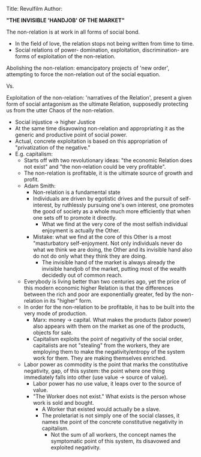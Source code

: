 Title: Revulfilm
Author: 


**"THE INVISIBLE 'HANDJOB' OF THE MARKET"**

The non-relation is at work in all forms of social bond.

* In the field of love, the relation stops not being written from time to time.
* Social relations of power- domination, exploitation, discrimination- are forms of exploitation of the non-relation.

Abolishing the non-relation: emancipatory projects of 'new order', attempting to force the non-relation out of the social equation.

Vs.

Exploitation of the non-relation: 'narratives of the Relation', present a given form of social antagonism as the ultimate Relation, supposedly protecting us from the utter Chaos of the non-relation.

* Social injustice → higher Justice
* At the same time disavowing non-relation and appropriating it as the generic and productive point of social power.
* Actual, concrete exploitation is based on this appropriation of "privatization of the negative."
* E.g. capitalism:
    * Starts off with two revolutionary ideas: "the economic Relation does not exist" and "the non-relation could be very profitable".
    * The non-relation is profitable, it is the ultimate source of growth and profit.
    * Adam Smith:
        * Non-relation is a fundamental state
        * Individuals are driven by egotistic drives and the pursuit of self-interest, by ruthlessly pursuing one's own interest, one promotes the good of society as a whole much more efficiently that when one sets off to promote it directly.
            * What we find at the very core of the most selfish individual enjoyment is actually the Other.
        * Mistake: what we find at the core of this Other is a most "masturbatory self-enjoyment. Not only individuals never do what we think we are doing, the Other and its invisible hand also do not do only what they think they are doing.
            * The invisible hand of the market is always already the invisible handjob of the market, putting most of the wealth decidedly out of common reach.
    * Everybody is living better than two centuries ago, yet the price of this modern economic higher Relation is that the differences between the rich and poor are exponentially greater, fed by the non-relation in its "higher" form.
    * In order for the non-relation to be profitable, it has to be built into the very mode of production.
        * Marx: money → capital. What makes the products (labor power) also appears with them on the market as one of the products, objects for sale.
        * Capitalism exploits the point of negativity of the social order, capitalists are not "stealing" from the workers, they are employing them to make the negativity/entropy of the system work for them. They are making themselves enriched.
    * Labor power as commodity is the point that marks the constitutive negativity, gap, of this system: the point where one thing immediately falls into other (use value → source of value).
        * Labor power has no use value, it leaps over to the source of value.
        * "The Worker does not exist." What exists is the person whose work is sold and bought.
            * A Worker that existed would actually be a slave.
            * The proletariat is not simply one of the social classes, it names the point of the concrete constitutive negativity in capitalism.
                * Not the sum of all workers, the concept names the symptomatic point of this system, its disavowed and exploited negativity.